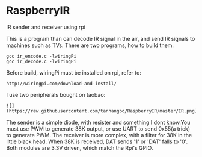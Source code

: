 # RaspberryIR
IR sender and receiver using rpi


This is a program than can decode IR signal in the air, and send IR signals to machines such as TVs.
There are two programs, how to build them:

	gcc ir_encode.c -lwiringPi
	gcc ir_decode.c -lwiringPi
	

Before build, wiringPi must be installed on rpi, refer to:

	http://wiringpi.com/download-and-install/

I use two peripherals bought on taobao:


	![](https://raw.githubusercontent.com/tanhangbo/RaspberryIR/master/IR.png)

	
	
The sender is a simple diode, with resister and something I dont know.You must use PWM to generate 38K output, or use UART to send 0x55(a trick) to generate PWM.
The receiver is more complex, with a filter for 38K in the little black head. When 38K is received, DAT sends '1' or 'DAT' falls to '0'.
Both modules are 3.3V driven, which match the Rpi's GPIO.


